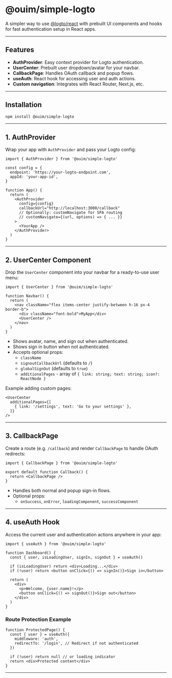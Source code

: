 # @ouim/simple-logto

A simpler way to use [@logto/react](https://github.com/logto-io/logto) with prebuilt UI components and hooks for fast authentication setup in React apps.

---

## Features

- **AuthProvider**: Easy context provider for Logto authentication.
- **UserCenter**: Prebuilt user dropdown/avatar for your navbar.
- **CallbackPage**: Handles OAuth callback and popup flows.
- **useAuth**: React hook for accessing user and auth actions.
- **Custom navigation**: Integrates with React Router, Next.js, etc.

---

## Installation

```sh
npm install @ouim/simple-logto
```

---

## 1. AuthProvider

Wrap your app with `AuthProvider` and pass your Logto config:

```tsx
import { AuthProvider } from '@ouim/simple-logto'

const config = {
  endpoint: 'https://your-logto-endpoint.com',
  appId: 'your-app-id',
}

function App() {
  return (
    <AuthProvider
      config={config}
      callbackUrl="http://localhost:3000/callback"
      // Optionally: customNavigate for SPA routing
      // customNavigate={(url, options) => { ... }}
    >
      <YourApp />
    </AuthProvider>
  )
}
```

---

## 2. UserCenter Component

Drop the `UserCenter` component into your navbar for a ready-to-use user menu:

```tsx
import { UserCenter } from '@ouim/simple-logto'

function Navbar() {
  return (
    <nav className="flex items-center justify-between h-16 px-4 border-b">
      <div className="font-bold">MyApp</div>
      <UserCenter />
    </nav>
  )
}
```

- Shows avatar, name, and sign out when authenticated.
- Shows sign in button when not authenticated.
- Accepts optional props:
  - `className`
  - `signoutCallbackUrl` (defaults to `/`)
  - `globalSignOut` (defaults to `true`)
  - `additionalPages` - array of `{ link: string; text: string; icon?: ReactNode }`

Example adding custom pages:

```tsx
<UserCenter
  additionalPages={[
    { link: '/settings', text: 'Go to your settings' },
  ]}
/>
```

---

## 3. CallbackPage

Create a route (e.g. `/callback`) and render `CallbackPage` to handle OAuth redirects:

```tsx
import { CallbackPage } from '@ouim/simple-logto'

export default function Callback() {
  return <CallbackPage />
}
```

- Handles both normal and popup sign-in flows.
- Optional props:
  - `onSuccess`, `onError`, `loadingComponent`, `successComponent`

---

## 4. useAuth Hook

Access the current user and authentication actions anywhere in your app:

```tsx
import { useAuth } from '@ouim/simple-logto'

function Dashboard() {
  const { user, isLoadingUser, signIn, signOut } = useAuth()

  if (isLoadingUser) return <div>Loading...</div>
  if (!user) return <button onClick={() => signIn()}>Sign in</button>

  return (
    <div>
      <p>Welcome, {user.name}!</p>
      <button onClick={() => signOut()}>Sign out</button>
    </div>
  )
}
```

### Route Protection Example

```tsx
function ProtectedPage() {
  const { user } = useAuth({
    middleware: 'auth',
    redirectTo: '/login', // Redirect if not authenticated
  })

  if (!user) return null // or loading indicator
  return <div>Protected content</div>
}
```

---
